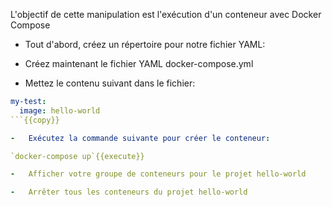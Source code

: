 L'objectif de cette manipulation est l'exécution d'un conteneur avec Docker Compose

-   Tout d'abord, créez un répertoire pour notre fichier YAML:

-   Créez maintenant le fichier YAML docker-compose.yml 

-   Mettez le contenu suivant dans le fichier:

```docker-compose.yml
my-test:
  image: hello-world
```{{copy}}

-   Exécutez la commande suivante pour créer le conteneur:

`docker-compose up`{{execute}}

-   Afficher votre groupe de conteneurs pour le projet hello-world

-   Arrêter tous les conteneurs du projet hello-world